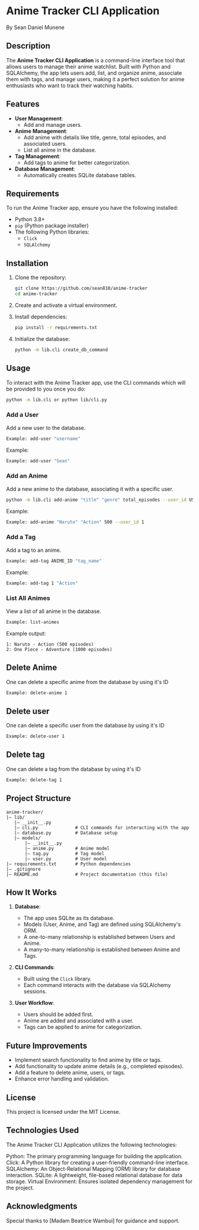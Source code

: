 # Anime Tracker CLI Application
By Sean Daniel Munene
## Description
The **Anime Tracker CLI Application** is a command-line interface tool that allows users to manage their anime watchlist. Built with Python and SQLAlchemy, the app lets users add, list, and organize anime, associate them with tags, and manage users, making it a perfect solution for anime enthusiasts who want to track their watching habits.

## Features
- **User Management**:
  - Add and manage users.
- **Anime Management**:
  - Add anime with details like title, genre, total episodes, and associated users.
  - List all anime in the database.
- **Tag Management**:
  - Add tags to anime for better categorization.
- **Database Management**:
  - Automatically creates SQLite database tables.
  
## Requirements
To run the Anime Tracker app, ensure you have the following installed:

- Python 3.8+
- `pip` (Python package installer)
- The following Python libraries:
  - `Click`
  - `SQLAlchemy`

## Installation
1. Clone the repository:
   ```bash
   git clone https://github.com/sean810/anime-tracker
   cd anime-tracker
   ```

2. Create and activate a virtual environment.


3. Install dependencies:
   ```bash
   pip install -r requirements.txt
   ```

4. Initialize the database:
   ```bash
   python -m lib.cli create_db_command
   ```

## Usage
To interact with the Anime Tracker app, use the CLI commands which will be provided
to you once you do:
```bash
python -m lib.cli or python lib/cli.py
```

### Add a User
Add a new user to the database.
```bash
Example: add-user "username"
```
Example:
```bash
Example: add-user "Sean"
```

### Add an Anime
Add a new anime to the database, associating it with a specific user.
```bash
python -m lib.cli add-anime "title" "genre" total_episodes --user_id USER_ID
```
Example:
```bash
Example: add-anime "Naruto" "Action" 500 --user_id 1
```

### Add a Tag
Add a tag to an anime.
```bash
Example: add-tag ANIME_ID "tag_name"
```
Example:
```bash
Example: add-tag 1 "Action"
```

### List All Animes
View a list of all anime in the database.
```bash
Example: list-animes
```
Example output:
```
1: Naruto - Action (500 episodes)
2: One Piece - Adventure (1000 episodes)
```

## Delete Anime
One can delete a specific anime from the database by using it's ID
```bash
Example: delete-anime 1
```

## Delete user
One can delete a specific user from the database by using it's ID
```bash
Example: delete-user 1
```

## Delete tag
One can delete a tag from the database by using it's ID
```bash
Example: delete-tag 1
```

## Project Structure
```
anime-tracker/
|— lib/
   |— __init__.py
   |— cli.py              # CLI commands for interacting with the app
   |— database.py         # Database setup
   |— models/            
       |— __init__.py
       |— anime.py        # Anime model
       |— tag.py          # Tag model
       |— user.py         # User model
|— requirements.txt       # Python dependencies
|— .gitignore             
|— README.md              # Project documentation (this file)
```

## How It Works
1. **Database**:
   - The app uses SQLite as its database.
   - Models (User, Anime, and Tag) are defined using SQLAlchemy's ORM.
   - A one-to-many relationship is established between Users and Anime.
   - A many-to-many relationship is established between Anime and Tags.

2. **CLI Commands**:
   - Built using the `Click` library.
   - Each command interacts with the database via SQLAlchemy sessions.

3. **User Workflow**:
   - Users should be added first.
   - Anime are added and associated with a user.
   - Tags can be applied to anime for categorization.

## Future Improvements
- Implement search functionality to find anime by title or tags.
- Add functionality to update anime details (e.g., completed episodes).
- Add a feature to delete anime, users, or tags.
- Enhance error handling and validation.

## License
This project is licensed under the MIT License.

## Technologies Used
The Anime Tracker CLI Application utilizes the following technologies:

Python: The primary programming language for building the application.
Click: A Python library for creating a user-friendly command-line interface.
SQLAlchemy: An Object-Relational Mapping (ORM) library for database interaction.
SQLite: A lightweight, file-based relational database for data storage.
Virtual Environment: Ensures isolated dependency management for the project.

## Acknowledgments
Special thanks to [Madam Beatrice Wambui] for guidance and support.

